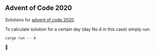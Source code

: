## Advent of Code 2020

Solutions for [advent of code 2020](https://adventofcode.com/2020).

To calculate solution for a certain day (day No.4 in this case) simply run:
```
cargo run -- 4
```

🎄